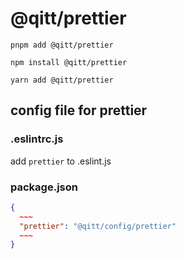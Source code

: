 # @qitt/prettier

```shell
pnpm add @qitt/prettier
```

```shell
npm install @qitt/prettier
```

```shell
yarn add @qitt/prettier
```

## config file for prettier

### .eslintrc.js

add `prettier` to .eslint.js

### package.json

```json:package.json
{
  ~~~
  "prettier": "@qitt/config/prettier"
  ~~~
}
```
